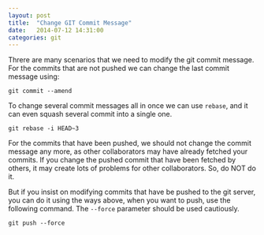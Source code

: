 ```yaml
---
layout: post
title:  "Change GIT Commit Message"
date:   2014-07-12 14:31:00
categories: git
---
```

Threre are many scenarios that we need to modify the git commit message. For the commits that are not pushed we can change the last commit message using:

    git commit --amend

To change several commit messages all in once we can use `rebase`, and it can even squash several commit into a single one.

    git rebase -i HEAD~3


For the commits that have been pushed, we should not change the commit message any more, as other collaborators may have already fetched your commits. If you change the pushed commit that have been fetched by others, it may create lots of problems for other collaborators. So, do NOT do it.

But if you insist on modifying commits that have be pushed to the git server, you can do it using the ways above, when you want to push, use the following command. The `--force` parameter should be used cautiously.

    git push --force